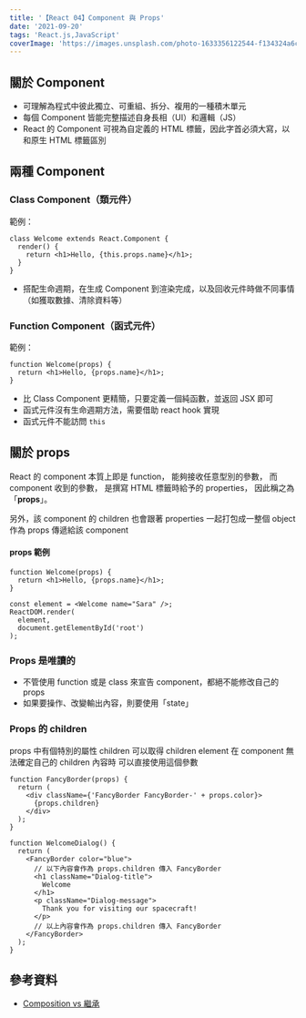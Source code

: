 ```yaml
---
title: '【React 04】Component 與 Props'
date: '2021-09-20'
tags: 'React.js,JavaScript'
coverImage: 'https://images.unsplash.com/photo-1633356122544-f134324a6cee?ixlib=rb-1.2.1&ixid=MnwxMjA3fDB8MHxwaG90by1wYWdlfHx8fGVufDB8fHx8&auto=format&fit=crop&w=870&q=80'
---
```



## 關於 Component 
- 可理解為程式中彼此獨立、可重組、拆分、複用的一種積木單元
- 每個 Component 皆能完整描述自身長相（UI）和邏輯（JS）
- React 的 Component 可視為自定義的 HTML 標籤，因此字首必須大寫，以和原生 HTML 標籤區別

## 兩種 Component

### Class Component（類元件）
範例：
```
class Welcome extends React.Component {
  render() {
    return <h1>Hello, {this.props.name}</h1>;
  }
}
```
- 搭配生命週期，在生成 Component 到渲染完成，以及回收元件時做不同事情（如獲取數據、清除資料等）


### Function Component（函式元件）
範例：
```
function Welcome(props) {
  return <h1>Hello, {props.name}</h1>;
}
```

- 比 Class Component 更精簡，只要定義一個純函數，並返回 JSX 即可
- 函式元件沒有生命週期方法，需要借助 react hook 實現
- 函式元件不能訪問 `this`


## 關於 props
React 的 component 本質上即是 function，
能夠接收任意型別的參數，
而 component 收到的參數，
是撰寫 HTML 標籤時給予的 properties，
因此稱之為「**props**」。

另外，該 component 的 children
也會跟著 properties 一起打包成一整個 object
作為 props 傳遞給該 component

#### props 範例
```
function Welcome(props) {
  return <h1>Hello, {props.name}</h1>;
}

const element = <Welcome name="Sara" />;
ReactDOM.render(
  element,
  document.getElementById('root')
);
```


### Props 是唯讀的
- 不管使用 function 或是 class 來宣告 component，都絕不能修改自己的 props
- 如果要操作、改變輸出內容，則要使用「state」


### Props 的 children
props 中有個特別的屬性 children
可以取得 children element
在 component 無法確定自己的 children 內容時
可以直接使用這個參數
```
function FancyBorder(props) {
  return (
    <div className={'FancyBorder FancyBorder-' + props.color}>
      {props.children}
    </div>
  );
}

function WelcomeDialog() {
  return (
    <FancyBorder color="blue">
	  // 以下內容會作為 props.children 傳入 FancyBorder
      <h1 className="Dialog-title">
        Welcome
      </h1>
      <p className="Dialog-message">
        Thank you for visiting our spacecraft!
      </p>
	  // 以上內容會作為 props.children 傳入 FancyBorder
    </FancyBorder>
  );
}
```


## 參考資料
- [Composition vs 繼承](https://zh-hant.reactjs.org/docs/composition-vs-inheritance.html)
